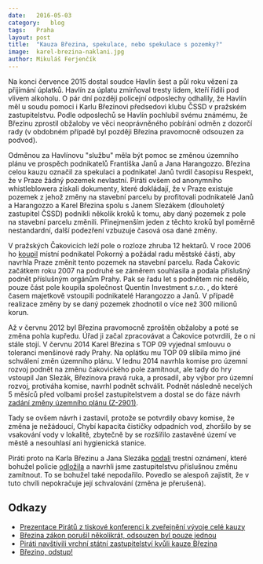 ```yaml
---
date:	2016-05-03
category:	blog
tags:	Praha
layout:	post
title:	"Kauza Březina, spekulace, nebo spekulace s pozemky?" 
image:	karel-brezina-naklani.jpg
author:	Mikuláš Ferjenčík
---
```


Na konci července 2015 dostal soudce Havlín šest a půl roku vězení za přijímání úplatků. Havlín za úplatu zmírňoval tresty lidem, kteří řídili pod vlivem alkoholu. O pár dní později policejní odposlechy odhalily, že Havlín měl u soudu pomoci i Karlu Březinovi předsedovi klubu ČSSD v pražském zastupitelstvu. Podle odposlechů se Havlín pochlubil svému známému, že Březinu zprostil obžaloby ve věci neoprávněného pobírání odměn z dozorčí rady (v obdobném případě byl později Březina pravomocně odsouzen za podvod). 

Odměnou za Havlínovu "službu" měla být pomoc se změnou územního plánu ve prospěch podnikatelů Františka Janů a Jana Harangozzo. Březina celou kauzu označil za spekulaci a podnikatel Janů tvrdil časopisu Respekt, že v Praze žádný pozemek nevlastní. Piráti ovšem od anonymního whistleblowera získali dokumenty, které dokládají, že v Praze existuje pozemek z jehož změny na stavební parcelu by profitovali podnikatelé Janů a Harangozzo a Karel Březina spolu s Janem Slezákem (dlouholetý zastupitel ČSSD) podnikli několik kroků k tomu, aby daný pozemek z pole na stavební parcelu změnili. Přinejmenším jeden z těchto kroků byl poměrně nestandardní, další podezření vzbuzuje časová osa dané změny. 

V pražských Čakovicích leží pole o rozloze zhruba 12 hektarů. V roce 2006 ho [koupil](https://github.com/pirati-cz/KlubPraha/blob/master/materialy/zmena-v-cakovicich/k-05-chronologie-pripadu.PDF) místní podnikatel Pokorný a požádal radu městské části, aby navrhla Praze změnit tento pozemek na stavební parcelu. Rada Čakovic začátkem roku 2007 na podruhé se záměrem souhlasila a podala příslušný podnět příslušným orgánům Prahy. Pak se řadu let s podnětem nic nedělo, pouze část pole koupila společnost Quentin Investment s.r.o. , do které časem majetkově vstoupili podnikatelé Harangozzo a Janů. V případě realizace změny by se daný pozemek zhodnotil o více než 300 milionů korun. 

Až v červnu 2012 byl Březina pravomocně zproštěn obžaloby a poté se změna pohla kupředu. Úřad ji začal zpracovávat a Čakovice potvrdili, že o ni stále stojí. V červnu 2014 Karel Březina s TOP 09 vyjednal smlouvu o toleranci menšinové rady Prahy. Na oplátku mu TOP 09 slíbila mimo jiné schválení změn územního plánu. V lednu 2014 navrhla komise pro územní rozvoj podnět na změnu čakovického pole zamítnout, ale tady do hry vstoupil Jan Slezák, Březinova pravá ruka, a prosadil, aby výbor pro územní rozvoj, protiváha komise, navrhl podnět schválit. Podnět následně necelých 5 měsíců před volbami prošel zastupitelstvem a dostal se do fáze návrh [zadání změny územního plánu (Z-2901)](https://github.com/pirati-cz/KlubPraha/blob/master/materialy/zmena-v-cakovicich/k-15-zmena-2901-00.PDF). 

Tady se ovšem návrh i zastavil, protože se potvrdily obavy komise, že změna je nežádoucí, Chybí kapacita čističky odpadních vod, zhoršilo by se vsakování vody v lokalitě, zbytečně by se rozšířilo zastavěné území ve městě a nesouhlasí ani hygienická stanice. 

Piráti proto na Karla Březinu a Jana Slezáka [podali](https://github.com/pirati-cz/KlubPraha/blob/master/materialy/zmena-v-cakovicich/k-27-podani-statnimu-zastupitelstvi.PDF) trestní oznámení, které bohužel policie [odložila](https://github.com/pirati-cz/KlubPraha/blob/master/spisy/2016/072-havlin-brezina/2-opatreni-uofk/vyrozumeni.pdf) a navrhli jsme zastupitelstvu příslušnou změnu zamítnout. To se bohužel také nepodařilo. Povedlo se alespoň zajistit, že v tuto chvíli nepokračuje její schvalování (změna je přerušená). 

## Odkazy

* [Prezentace Pirátů z tiskové konferenci k zveřejnění vývoje celé kauzy](https://github.com/pirati-cz/KlubPraha/blob/master/materialy/zmena-v-cakovicich/louka-za-360-milionu.pdf)
* [Březina zákon porušil několikrát, odsouzen byl pouze jednou](https://praha.pirati.cz/brezinovy-soudy.html)
* [Piráti navštívili vrchní státní zastupitelství kvůli kauze Březina](https://praha.pirati.cz/kauza-brezina.html)
* [Březino, odstup!](https://praha.pirati.cz/karel-brezina.html)

